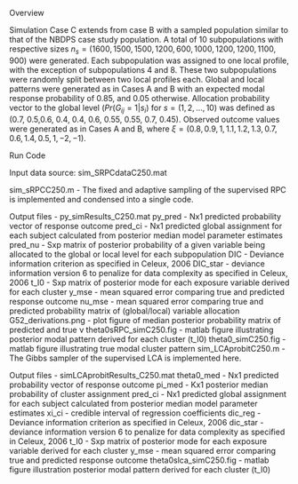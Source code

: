 Overview

Simulation Case C extends from case B with a sampled population similar to that of the NBDPS case study population. A total of 10 subpopulations with respective sizes $n_s = (1600,1500,1500,1200,600,1000,1200,1200,1100,900)$ were generated. Each subpopulation was assigned to one local profile, with the exception of subpopulations 4 and 8. These two subpopulations were randomly split between two local profiles each. Global and local patterns were generated as in Cases A and B with an expected modal response probability of 0.85, and 0.05 otherwise. Allocation probability vector to the global level $(Pr(G_{ij}=1|s_i)$ for $s= (1,2,\ldots, 10)$ was defined as (0.7, 0.5,0.6, 0.4, 0.4, 0.6, 0.55, 0.55, 0.7, 0.45). Observed outcome values were generated as in Cases A and B, where $\xi = (0.8, 0.9, 1, 1.1, 1.2, 1.3, 0.7, 0.6, 1.4, 0.5, 1, -2, -1)$.  

Run Code

Input data source: sim_SRPCdataC250.mat

sim_sRPCC250.m - The fixed and adaptive sampling of the supervised RPC is implemented and condensed into a single code.

Output files - py_simResults_C250.mat
py_pred - Nx1 predicted probability vector of response outcome
pred_ci - Nx1 predicted global assignment for each subject calculated from posterior median model parameter estimates
pred_nu - Sxp matrix of posterior probability of a given variable being allocated to the global or local level for each subpopulation
DIC - Deviance information criterion as specified in Celeux, 2006
DIC_star - deviance information version 6 to penalize for data complexity as specified in Celeux, 2006
t_I0 - Sxp matrix of posterior mode for each exposure variable derived for each cluster
y_mse - mean squared error comparing true and predicted response outcome
nu_mse - mean squared error comparing true and predicted probability matrix of (global/local) variable allocation
G52_derivations.png - plot figure of median posterior probability matrix of predicted and true 
ν
theta0sRPC_simC250.fig - matlab figure illustrating posterior modal pattern derived for each cluster (t_I0)
theta0_simC250.fig - matlab figure illustrating true modal cluster pattern
sim_LCAprobitC250.m - The Gibbs sampler of the supervised LCA is implemented here.

Output files - simLCAprobitResults_C250.mat
theta0_med - Nx1 predicted probability vector of response outcome
pi_med - Kx1 posterior median probability of cluster assignment
pred_ci - Nx1 predicted global assignment for each subject calculated from posterior median model parameter estimates
xi_ci - credible interval of regression coefficients
dic_reg - Deviance information criterion as specified in Celeux, 2006
dic_star - deviance information version 6 to penalize for data complexity as specified in Celeux, 2006
t_I0 - Sxp matrix of posterior mode for each exposure variable derived for each cluster
y_mse - mean squared error comparing true and predicted response outcome
theta0slca_simC250.fig - matlab figure illustration posterior modal pattern derived for each cluster (t_I0)
